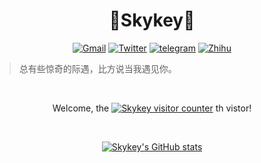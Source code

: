 <h1 align="center">🙌Skykey🙌</h1>

<p align="center">
  <a href="mailto:zcxzxlc@gmail.com" target="_blank"><img src="https://img.shields.io/badge/Gmail-c14438.svg?&style=flat-square&logo=gmail&logoColor=white" alt="Gmail"></a>
  <a href="https://twitter.com/skykeyjoker" target="_blank"><img src="https://img.shields.io/badge/Twitter-1ca0f1.svg?&style=flat-square&logo=twitter&logoColor=white" alt="Twitter"></a>
  <a href="https://t.me/Skykeyjoker" target="_blank"><img src="https://img.shields.io/badge/Telegram-262968.svg?&style=flat-square&logo=telegram&logoColor=white" alt="telegram"></a>
  <a href="https://www.zhihu.com/people/skykeyjoker" target="_blank"><img src="https://img.shields.io/badge/知乎-0079FF.svg?style=flat-square&logo=zhihu&logoColor=white" alt="Zhihu"></a>
</p>

<p align="center">
<blockquote>总有些惊奇的际遇，比方说当我遇见你。</blockquote>
</p>
</br>

<p align="center">
Welcome, the
<a href="https://github.com/skykeyjoker" target="_blank"><img src="https://count.getloli.com/get/@Skykey?theme=asoul" alt="Skykey visitor counter"></a>
th vistor!
</p>

</br>

<p align="center">
<a href="https://github.com/skykeyjoker" target="_blank"><img src="https://github-readme-stats.vercel.app/api?username=skykeyjoker" alt="Skykey's GitHub stats"></a>
</p>

